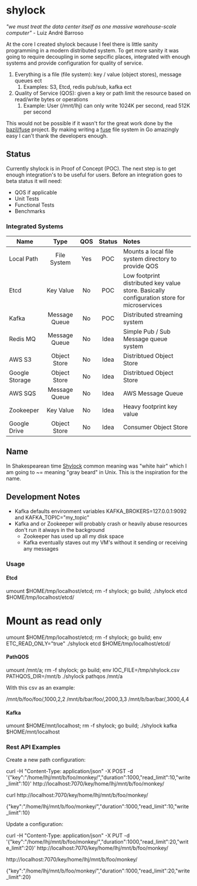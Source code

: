 

# shylock

_"we must treat the data center itself as one massive warehouse-scale computer"_ - Luiz André Barroso

At the core I created shylock because I feel there is little sanity programming in a modern distributed system. To get more sanity it was going to require decoupling in some sepcific places, integrated with enough systems and provide configuration for quality of service.

1. Everything is a file (file system): key / value (object stores), message queues ect
   1. Examples: S3, Etcd, redis pub/sub, kafka ect
1. Quality of Service (QOS): given a key or path limit the resource based on read/write bytes or operations
   1. Example: User (/mnt/lhj) can only write 1024K per second, read 512K per second

This would not be possible if it wasn't for the great work done by the [bazil/fuse](https://bazil.org/fuse/) project. By making writing a [fuse](https://github.com/libfuse/libfuse) file system in Go amazingly easy I can't thank the developers enough. 

## Status

Currently shylock is in Proof of Concept (POC). The next step is to get enough integration's to be useful for users. Before an integration goes to beta status it will need:

* QOS if applicable
* Unit Tests
* Functional Tests
* Benchmarks

### Integrated Systems

| Name           | Type          | QOS | Status | Notes |
| -------------- |:-------------:|:---:|:------:| :---- |
| Local Path     | File System   | Yes | POC    | Mounts a local file system directory to provide QOS |
| Etcd           | Key Value     | No  | POC    | Low footprint distributed key value store. Basically configuration store for microservices |
| Kafka          | Message Queue | No  | POC    | Distributed streaming system |
| Redis MQ       | Message Queue | No  | Idea   | Simple Pub / Sub Message queue system |
| AWS S3         | Object Store  | No  | Idea   | Distribtued Object Store |
| Google Storage | Object Store  | No  | Idea   | Distribtued Object Store |
| AWS SQS        | Message Queue | No  | Idea   | AWS Message Queue  |
| Zookeeper      | Key Value     | No  | Idea   | Heavy footprint key value |
| Google Drive   | Object Store  | No  | Idea   | Consumer Object Store |


## Name

In Shakespearean time [Shylock](https://en.wikipedia.org/wiki/Shylock) common meaning was "white hair" which I am going to ~= meaning "gray beard" in Unix. This is the inspiration for the name.


## Development Notes

* Kafka defaults environment variables KAFKA_BROKERS=127.0.0.1:9092 and KAFKA_TOPIC="my_topic"
* Kafka and or Zookeeper will probably crash or heavily abuse resources don't run it always in the background
  * Zookeeper has used up all my disk space
  * Kafka eventually staves out my VM's without it sending or receiving any messages
 
### Usage

#### Etcd

  umount $HOME/tmp/localhost/etcd; rm -f shylock; go build; ./shylock etcd $HOME/tmp/localhost/etcd/

   # Mount as read only
   umount $HOME/tmp/localhost/etcd; rm -f shylock; go build; env ETC_READ_ONLY="true" ./shylock etcd $HOME/tmp/localhost/etcd/



####  PathQOS 

  umount /mnt/a; rm -f shylock; go build; env IOC_FILE=/tmp/shylock.csv PATHQOS_DIR=/mnt/b ./shylock pathqos /mnt/a

With this csv as an example:

  /mnt/b/foo/foo/,1000,2,2
  /mnt/b/bar/foo/,2000,3,3
  /mnt/b/bar/bar/,3000,4,4

#### Kafka 

  umount $HOME/mnt/localhost; rm -f shylock; go build; ./shylock kafka $HOME/mnt/localhost


### Rest API Examples

Create a new path configuration:


  curl -H "Content-Type: application/json" -X POST -d '{"key":"/home/lhj/mnt/b/foo/monkey/","duration":1000,"read_limit":10,"write_limit":10}' http://localhost:7070/key/home/lhj/mnt/b/foo/monkey/

  curl http://localhost:7070/key/home/lhj/mnt/b/foo/monkey/

  {"key":"/home/lhj/mnt/b/foo/monkey/","duration":1000,"read_limit":10,"write_limit":10}

Update a configuration:

   curl -H "Content-Type: application/json" -X PUT -d '{"key":"/home/lhj/mnt/b/foo/monkey/","duration":1000,"read_limit":20,"write_limit":20}' http://localhost:7070/key/home/lhj/mnt/b/foo/monkey/

   http://localhost:7070/key/home/lhj/mnt/b/foo/monkey/

   {"key":"/home/lhj/mnt/b/foo/monkey/","duration":1000,"read_limit":20,"write_limit":20}

